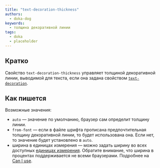 ```yaml
---
title: "text-decoration-thickness"
authors:
  - doka-dog
keywords:
  - толщина декоративной линии
tags:
  - doka
  - placeholder
---
```


## Кратко

Свойство `text-decoration-thickness` управляет толщиной декоративной линии, выводимой для текста, если она задана свойством [`text-decoration`](/css/text-decoration).

## Как пишется

Возможные значения:

- `auto` — значение по умолчанию, браузер сам определит толщину линии.
- `from-font` — если в файле шрифта прописана предпочтительная толщину декоративной линии, то будет использована она. Если нет, то значение будет установлено в `auto`.
- ширина в единицах измерения — можно задать ширину во всех доступных [единицах измерения](/css/numeric-types). Обратите внимание, что ширина в процентах поддерживается не всеми браузерами. Подробнее на [Can I use](https://caniuse.com/mdn-css_properties_text-decoration-thickness_percentage).
